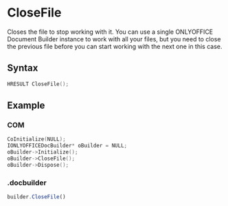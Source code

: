 # CloseFile

Closes the file to stop working with it. You can use a single ONLYOFFICE Document Builder instance to work with all your files, but you need to close the previous file before you can start working with the next one in this case.

## Syntax

```cpp
HRESULT CloseFile();
```

## Example

### COM

```cpp
CoInitialize(NULL);
IONLYOFFICEDocBuilder* oBuilder = NULL;
oBuilder->Initialize();
oBuilder->CloseFile();
oBuilder->Dispose();
```

### .docbuilder

```ts
builder.CloseFile()
```
